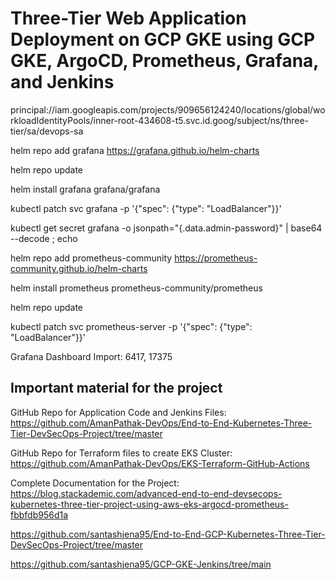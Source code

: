 # Three-Tier Web Application Deployment on GCP GKE using GCP GKE, ArgoCD, Prometheus, Grafana, and Jenkins

principal://iam.googleapis.com/projects/909656124240/locations/global/workloadIdentityPools/inner-root-434608-t5.svc.id.goog/subject/ns/three-tier/sa/devops-sa


helm repo add grafana https://grafana.github.io/helm-charts

helm repo update

helm install grafana grafana/grafana

kubectl patch svc grafana -p '{"spec": {"type": "LoadBalancer"}}'

kubectl get secret grafana -o jsonpath="{.data.admin-password}" | base64 --decode ; echo


helm repo add prometheus-community https://prometheus-community.github.io/helm-charts

helm install prometheus prometheus-community/prometheus

helm repo update

kubectl patch svc prometheus-server -p '{"spec": {"type": "LoadBalancer"}}'

Grafana Dashboard Import: 6417, 17375


## Important material for the project

GitHub Repo for Application Code and Jenkins Files: https://github.com/AmanPathak-DevOps/End-to-End-Kubernetes-Three-Tier-DevSecOps-Project/tree/master

GitHub Repo for Terraform files to create EKS Cluster: https://github.com/AmanPathak-DevOps/EKS-Terraform-GitHub-Actions

Complete Documentation for the Project: https://blog.stackademic.com/advanced-end-to-end-devsecops-kubernetes-three-tier-project-using-aws-eks-argocd-prometheus-fbbfdb956d1a

https://github.com/santashjena95/End-to-End-GCP-Kubernetes-Three-Tier-DevSecOps-Project/tree/master

https://github.com/santashjena95/GCP-GKE-Jenkins/tree/main